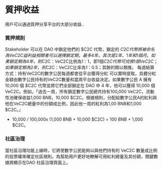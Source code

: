 # 質押收益

用戶可以通過質押分享平台的大部分收益..

### 質押規則

Stakeholder 可以在 DAO 中鎖定他們的 $C2C 代幣，鎖定的 $C2C 代幣將被命名為VeC2C益利益相關者可以選擇鎖定期，最多4年，其次是2年、1年和1個月。如果鎖定期為4年，則$C2C：VeC2C比例為1：1，即1個$C2C代幣可兌換1個VeC2C；如果鎖定期為2年，則$C2C：VeC2C比率為1：0.5；其餘的類以類推。 每週結算方式：持有VeC2C的數字公民每週都會從平台獲得分紅 可以實時提取，具體分紅金額由數字公民持有的VeC2C數量和當周平台收益決定。如果數字公民 A 擁有 10,000 個 $C2C 代幣並將它們全部鎖定在 DAO 中 4 年，他可以獲得 10,000 個 VeC2C。例如，「過去一周，所有鎖定數字公民總共持有100,000 VeC2C，流動性池確保收益1,000 BNB，10,000 $C2C。根據規則，分配給數字公民A的紅利與他在VeC2C總量中的份額成比例，因此他一周的紅利為1,00 BNB和1,000 $C2C。」

* 10,000 / 100,000x (1,000 BNB + 10,000 $C2C) = 100 BNB + 1,000 $C2C。

### 社區治理

當社區治理功能上線時，它將使數字公民能夠以與他們持有的 VeC2C 數量成比例的投票權來確定社區規則。為幫助用戶更好地瞭解可用紅利總量及其份額，關鍵數據將顯示在DAO 社區治理頁面上。
